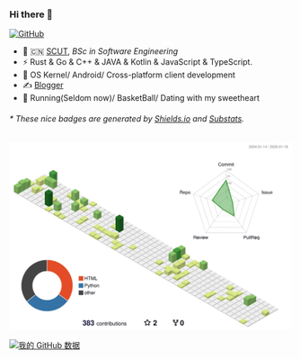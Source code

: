 ### Hi there 👋


[![GitHub](https://img.shields.io/badge/dynamic/json?logo=github&label=GitHub&labelColor=495867&color=495867&query=%24.data.totalSubs&url=https%3A%2F%2Fapi.spencerwoo.com%2Fsubstats%2F%3Fsource%3Dgithub%26queryKey%3Dhayschan&style=flat-square)](https://github.com/Chiichen)

- 🍻 🇨🇳 [SCUT](https://www.scut.edu.cn), _BSc in Software Engineering_
- ⚡ Rust & Go & C++ & JAVA & Kotlin & JavaScript & TypeScript.
- 🎄 OS Kernel/ Android/ Cross-platform client development
- ✍️ [Blogger](https://chiichen.github.io/zh/)
- 🏃 Running(Seldom now)/  BasketBall/ Dating with my sweetheart

<h6>* These nice badges are generated by <a href="https://shields.io/">Shields.io</a> and <a href="https://github.com/spencerwooo/Substats">Substats</a>.</h6>

![](./profile-3d-contrib/profile-green-animate.svg)

[![我的 GitHub 数据](https://github-readme-stats.vercel.app/api?username=Chiichen)]()
